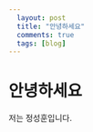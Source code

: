 ```yaml
---
  layout: post
  title: "안녕하세요"
  comments: true
  tags: [blog]
---
```


<h1>안녕하세요</h1>

<p>저는 정성훈입니다.</p>
